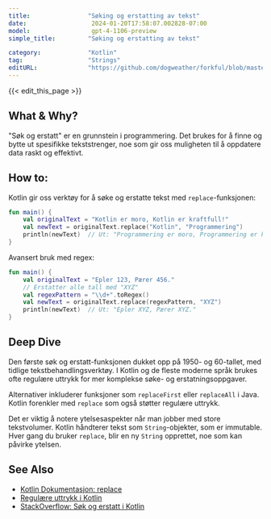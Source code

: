```yaml
---
title:                "Søking og erstatting av tekst"
date:                  2024-01-20T17:58:07.002828-07:00
model:                 gpt-4-1106-preview
simple_title:         "Søking og erstatting av tekst"

category:             "Kotlin"
tag:                  "Strings"
editURL:              "https://github.com/dogweather/forkful/blob/master/content/no/kotlin/searching-and-replacing-text.md"
---
```


{{< edit_this_page >}}

## What & Why?
"Søk og erstatt" er en grunnstein i programmering. Det brukes for å finne og bytte ut spesifikke tekststrenger, noe som gir oss muligheten til å oppdatere data raskt og effektivt.

## How to:
Kotlin gir oss verktøy for å søke og erstatte tekst med `replace`-funksjonen:

```kotlin
fun main() {
    val originalText = "Kotlin er moro, Kotlin er kraftfull!"
    val newText = originalText.replace("Kotlin", "Programmering")
    println(newText)  // Ut: "Programmering er moro, Programmering er kraftfull!"
}
```

Avansert bruk med regex:
```kotlin
fun main() {
    val originalText = "Epler 123, Pærer 456."
    // Erstatter alle tall med "XYZ"
    val regexPattern = "\\d+".toRegex()
    val newText = originalText.replace(regexPattern, "XYZ")
    println(newText)  // Ut: "Epler XYZ, Pærer XYZ."
}
```

## Deep Dive
Den første søk og erstatt-funksjonen dukket opp på 1950- og 60-tallet, med tidlige tekstbehandlingsverktøy. I Kotlin og de fleste moderne språk brukes ofte regulære uttrykk for mer komplekse søke- og erstatningsoppgaver.

Alternativer inkluderer funksjoner som `replaceFirst` eller `replaceAll` i Java. Kotlin forenkler med `replace` som også støtter regulære uttrykk.

Det er viktig å notere ytelsesaspekter når man jobber med store tekstvolumer. Kotlin håndterer tekst som `String`-objekter, som er immutable. Hver gang du bruker `replace`, blir en ny `String` opprettet, noe som kan påvirke ytelsen.

## See Also
- [Kotlin Dokumentasjon: replace](https://kotlinlang.org/api/latest/jvm/stdlib/kotlin.text/replace.html)
- [Regulære uttrykk i Kotlin](https://kotlinlang.org/api/latest/jvm/stdlib/kotlin.text/-regex/)
- [StackOverflow: Søk og erstatt i Kotlin](https://stackoverflow.com/questions/tagged/kotlin+replace)
